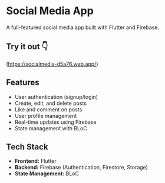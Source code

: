 # Social Media App

A full-featured social media app built with Flutter and Firebase.

## Try it out 👇
(https://socialmedia-d5a76.web.app/)

## Features

- User authentication (signup/login)
- Create, edit, and delete posts
- Like and comment on posts
- User profile management
- Real-time updates using Firebase
- State management with BLoC

## Tech Stack

- **Frontend:** Flutter
- **Backend:** Firebase (Authentication, Firestore, Storage)
- **State Management:** BLoC



